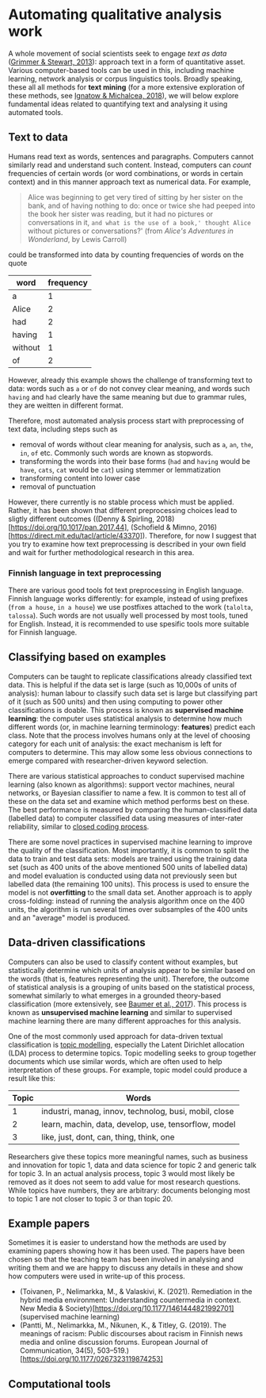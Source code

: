 # Automating qualitative analysis work

A whole movement of social scientists seek to engage _text as data_ ([Grimmer & Stewart, 2013](https://doi.org/10.1093/pan/mps028)): approach text in a form of quantitative asset.
Various computer-based tools can be used in this, including machine learning, network analysis or corpus linguistics tools.
Broadly speaking, these all all methods for **text mining** (for a more extensive exploration of these methods, see [Ignatow & Michalcea, 2018](https://methods.sagepub.com/book/an-introduction-to-text-mining)), we will below explore fundamental ideas related to quantifying text and analysing it using automated tools.

## Text to data

Humans read text as words, sentences and paragraphs.
Computers cannot similarly read and understand such content.
Instead, computers can _count_ frequencies of certain words (or word combinations, or words in certain context) and in this manner approach text as numerical data.
For example,

>   Alice was beginning to get very tired of sitting by her sister on the bank, and of having nothing to do: once or twice she had peeped into the book her sister was reading, but it had no pictures or conversations in it, `and what is the use of a book,' thought Alice `without pictures or conversations?'
> (from _Alice's Adventures in Wonderland_, by Lewis Carroll)

could be transformed into data by counting frequencies of words on the quote

| word | frequency |
| - | - |
| a | 1 |
| Alice | 2 |
| had | 2 |
| having | 1 |
| without | 1 |
| of | 2 |

However, already this example shows the challenge of transforming text to data:
words such as `a` or `of` do not convey clear meaning,
and words such `having` and `had` clearly have the same meaning but due to grammar rules, they are weitten in different format.

Therefore, most automated analysis process start with preprocessing of text data, including steps such as
* removal of words without clear meaning for analysis, such as `a`, `an`, `the`, `in`, `of` etc. Commonly such words are known as stopwords.
* transforming the words into their base forms (`had` and `having` would be `have`, `cats`, `cat` would be `cat`) using stemmer or lemmatization
* transforming content into lower case
* removal of punctuation

However, there currently is no stable process which must be applied.
Rather, it has been shown that different preprocessing choices lead to sligtly different outcomes ((Denny & Spirling, 2018)[https://doi.org/10.1017/pan.2017.44], (Schofield & Mimno, 2016)[https://direct.mit.edu/tacl/article/43370]).
Therefore, for now I suggest that you try to examine how text preprocessing is described in your own field and wait for further methodological research in this area.

### Finnish language in text preprocessing

There are various good tools fot text preprocessing in English language.
Finnish language works differently: for example, instead of using prefixes (`from a house`, `in a house`) we use postfixes attached to the work (`talolta`, `talossa`).
Such words are not usually well processed by most tools, tuned for English.
Instead, it is recommended to use spesific tools more suitable for Finnish language.

## Classifying based on examples

Computers can be taught to replicate classifications already classified text data.
This is helpful if the data set is large (such as 10,000s of units of analysis): human labour to classify such data set is large but classifying part of it (such as 500 units) and then using computing to power other classifications is doable.
This process is known as **supervised machine learning**: the computer uses statistical analysis to determine how much different words (or, in machine learning terminology: **features**) predict each class.
Note that the process involves humans only at the level of choosing category for each unit of analysis: the exact mechanism is left for computers to determine.
This may allow some less obvious connections to emerge compared with researcher-driven keyword selection.

There are various statistical approaches to conduct supervised machine learning (also known as algorithms): support vector machines, neural networks, or Bayesian classifier to name a few.
It is common to test all of these on the data set and examine which method performs best on these.
The best performance is measured by comparing the human-classified data (labelled data) to computer classified data using measures of inter-rater reliability, similar to [closed coding process](../closed-coding/#what-about-validity).

There are some novel practices in supervised machine learning to improve the quality of the classification.
Most importantly, it is common to split the data to train and test data sets:
models are trained using the training data set (such as 400 units of the above mentioned 500 units of labelled data) and model evaluation is conducted using data not previously seen but labelled data (the remaining 100 units).
This process is used to ensure the model is not **overfitting** to the small data set.
Another approach is to apply cross-folding: instead of running the analysis algorithm once on the 400 units, the algorithm is run several times over subsamples of the 400 units and an "average" model is produced.

## Data-driven classifications

Computers can also be used to classify content without examples, but statistically determine which units of analysis appear to be similar based on the words (that is, features representing the unit).
Therefore, the outcome of statistical analysis is a grouping of units based on the statistical process, somewhat similarly to what emerges in a grounded theory-based classification (more extensively, see [Baumer et al., 2017](https://doi.org/10.1002/asi.23786)).
This process is known as **unsupervised machine learning** and similar to supervised machine learning there are many different approaches for this analysis.

One of the most commonly used approach for data-driven textual classification is [topic modelling](https://en.wikipedia.org/wiki/Topic_model), especially the Latent Dirichlet allocation (LDA) process to determine topics.
Topic modelling seeks to group together documents which use similar words, which are often used to help interpretation of these groups.
For example, topic model could produce a result like this:

| Topic | Words |
| - | - |
| 1 | industri, manag, innov, technolog, busi, mobil, close |
| 2 | learn, machin, data, develop, use, tensorflow, model |
| 3 | like, just, dont, can, thing, think, one  |

Researchers give these topics more meaningful names, such as business and innovation for topic 1, data and data science for topic 2 and generic talk for topic 3.
In an actual analysis process, topic 3 would most likely be removed as it does not seem to add value for most research questions.
While topics have numbers, they are arbitrary: documents belonging most to topic 1 are not closer to topic 3 or than topic 20.

## Example papers

Sometimes it is easier to understand how the methods are used by examining papers showing how it has been used. The papers have been chosen so that the teaching team has been involved in analysing and writing them and we are happy to discuss any details in these and show how computers were used in write-up of this process.

* (Toivanen, P., Nelimarkka, M., & Valaskivi, K. (2021). Remediation in the hybrid media environment: Understanding countermedia in context. New Media & Society)[https://doi.org/10.1177/1461444821992701] (supervised machine learning)
* (Pantti, M., Nelimarkka, M., Nikunen, K., & Titley, G. (2019). The meanings of racism: Public discourses about racism in Finnish news media and online discussion forums. European Journal of Communication, 34(5), 503–519.)[https://doi.org/10.1177/0267323119874253]

## Computational tools
